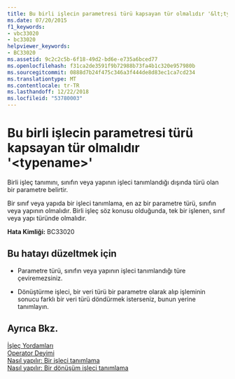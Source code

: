```yaml
---
title: Bu birli işlecin parametresi türü kapsayan tür olmalıdır '&lt;typename&gt;'
ms.date: 07/20/2015
f1_keywords:
- vbc33020
- bc33020
helpviewer_keywords:
- BC33020
ms.assetid: 9c2c2c5b-6f18-49d2-bd6e-e735a6bced77
ms.openlocfilehash: f31ca2de3591f9b72988b73fa4b1c320e957980b
ms.sourcegitcommit: 0888d7b24f475c346a3f444de8d83ec1ca7cd234
ms.translationtype: MT
ms.contentlocale: tr-TR
ms.lasthandoff: 12/22/2018
ms.locfileid: "53780003"
---
```

# <a name="parameter-type-of-this-unary-operator-must-be-the-containing-type-lttypenamegt"></a>Bu birli işlecin parametresi türü kapsayan tür olmalıdır '&lt;typename&gt;'
Birli işleç tanımını, sınıfın veya yapının işleci tanımlandığı dışında türü olan bir parametre belirtir.  
  
 Bir sınıf veya yapıda bir işleci tanımlama, en az bir parametre türü, sınıfın veya yapının olmalıdır. Birli işleç söz konusu olduğunda, tek bir işlenen, sınıf veya yapı türünde olmalıdır.  
  
 **Hata Kimliği:** BC33020  
  
## <a name="to-correct-this-error"></a>Bu hatayı düzeltmek için  
  
-   Parametre türü, sınıfın veya yapının işleci tanımlandığı türe çeviremezsiniz.  
  
-   Dönüştürme işleci, bir veri türü bir parametre olarak alıp işleminin sonucu farklı bir veri türü döndürmek isterseniz, bunun yerine tanımlayın.  
  
## <a name="see-also"></a>Ayrıca Bkz.  
 [İşleç Yordamları](../../visual-basic/programming-guide/language-features/procedures/operator-procedures.md)  
 [Operator Deyimi](../../visual-basic/language-reference/statements/operator-statement.md)  
 [Nasıl yapılır: Bir işleci tanımlama](../../visual-basic/programming-guide/language-features/procedures/how-to-define-an-operator.md)  
 [Nasıl yapılır: Bir dönüşüm işleci tanımlama](../../visual-basic/programming-guide/language-features/procedures/how-to-define-a-conversion-operator.md)
